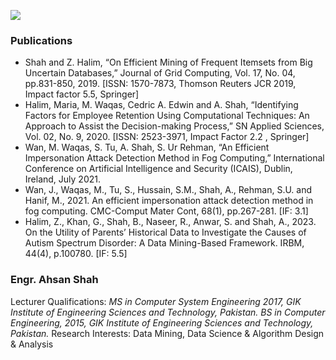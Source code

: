 [![](https://giki.edu.pk/wp-content/uploads/2019/11/20230322_090927-700x450.webp)](https://giki.edu.pk/wp-content/uploads/2019/11/20230322_090927-jpg.webp)
### Publications
  * Shah and Z. Halim, “On Efficient Mining of Frequent Itemsets from Big Uncertain Databases,” Journal of Grid Computing, Vol. 17, No. 04, pp.831-850, 2019. [ISSN: 1570-7873, Thomson Reuters JCR 2019, Impact factor 5.5, Springer]
  * Halim, Maria, M. Waqas, Cedric A. Edwin and A. Shah, “Identifying Factors for Employee Retention Using Computational Techniques: An Approach to Assist the Decision-making Process,” SN Applied Sciences, Vol. 02, No. 9, 2020. [ISSN: 2523-3971, Impact Factor 2.2 , Springer]
  * Wan, M. Waqas, S. Tu, A. Shah, S. Ur Rehman, “An Efficient Impersonation Attack Detection Method in Fog Computing,” International Conference on Artificial Intelligence and Security (ICAIS), Dublin, Ireland, July 2021.
  * Wan, J., Waqas, M., Tu, S., Hussain, S.M., Shah, A., Rehman, S.U. and Hanif, M., 2021. An efficient impersonation attack detection method in fog computing. CMC-Comput Mater Cont, 68(1), pp.267-281. [IF: 3.1]
  * Halim, Z., Khan, G., Shah, B., Naseer, R., Anwar, S. and Shah, A., 2023. On the Utility of Parents’ Historical Data to Investigate the Causes of Autism Spectrum Disorder: A Data Mining-Based Framework. IRBM, 44(4), p.100780. [IF: 5.5]


### Engr. Ahsan Shah 
Lecturer
Qualifications: _MS in Computer System Engineering 2017, GIK Institute of Engineering Sciences and Technology, Pakistan._
_BS in Computer Engineering, 2015, GIK Institute of Engineering Sciences and Technology, Pakistan._
Research Interests: Data Mining, Data Science & Algorithm Design & Analysis
